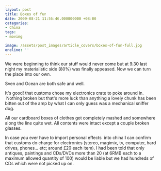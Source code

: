 ```yaml
---
layout: post
title: Boxes of fun
date: 2009-08-21 11:56:46.000000000 +08:00
categories:
- China
tags:
- moving

image: /assets/post_images/article_covers/boxes-of-fun-full.jpg
oneline: ''
---
```

We were beginning to think our stuff would never come but at 9.30 last night my materialistic side (80%) was finally appeased. Now we can turn the place into our own.

Sven and Ocean are both safe and well.

It's good! that customs chose my electronics crate to poke around in.  Nothing broken but that's more luck than anything a lovely chunk has been bitten out of the amp by what I can only guess was a mechanical sniffer dog.

All our cardboard boxes of clothes got completely mashed and somewhere along the line quite wet. All contents were intact except a couple broken glasses.

In case you ever have to import personal effects  into china I can confirm that customs do charge for electronics (stereo, magimix, tv, computer, hard drives, phones... etc; around £20 each item). I had been told that only antiques, paintings and CDs/DVDs more than 20 (at 6RMB each to a maximum allowed quantity of 100) would be liable but we had hundreds of CDs which were not picked up on.


